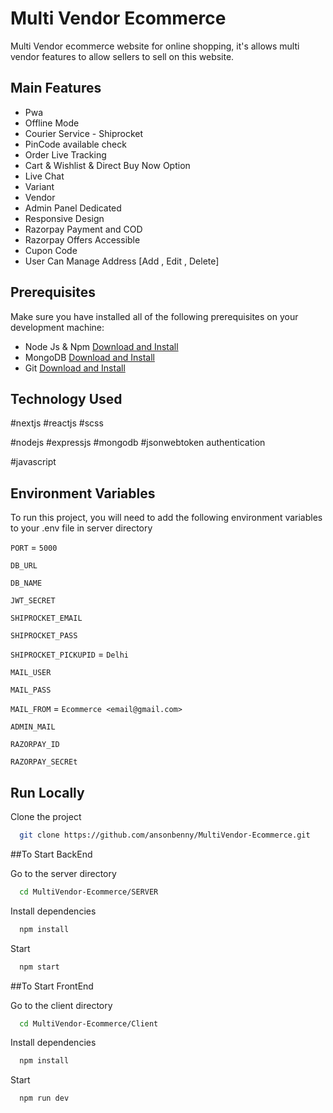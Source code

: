 # Multi Vendor Ecommerce
Multi Vendor ecommerce website for online shopping, it's
allows multi vendor features to allow sellers to sell on this
website.

## Main Features

- Pwa
- Offline Mode
- Courier Service - Shiprocket
- PinCode available check
- Order Live Tracking
- Cart & Wishlist & Direct Buy Now Option
- Live Chat
- Variant
- Vendor
- Admin Panel Dedicated
- Responsive Design
- Razorpay Payment and COD
- Razorpay Offers Accessible
- Cupon Code
- User Can Manage Address [Add , Edit , Delete]

## Prerequisites

Make sure you have installed all of the following prerequisites on your development machine:

- Node Js & Npm [Download and Install](https://nodejs.org/en)
- MongoDB [Download and Install](https://www.mongodb.com/docs/manual/installation/)
- Git [Download and Install](https://git-scm.com/downloads)

## Technology Used

#nextjs #reactjs #scss 

#nodejs #expressjs #mongodb #jsonwebtoken authentication 

#javascript

## Environment Variables

To run this project, you will need to add the following environment variables to your .env file in server directory

`PORT` = `5000`

`DB_URL`

`DB_NAME`

`JWT_SECRET`

`SHIPROCKET_EMAIL`

`SHIPROCKET_PASS`

`SHIPROCKET_PICKUPID` = `Delhi`

`MAIL_USER`

`MAIL_PASS`

`MAIL_FROM‎` = `Ecommerce <email@gmail.com>`

`ADMIN_MAIL`

`RAZORPAY_ID`

`RAZORPAY_SECREt`

## Run Locally

Clone the project

```bash
  git clone https://github.com/ansonbenny/MultiVendor-Ecommerce.git
```

##To Start BackEnd

Go to the server directory

```bash
  cd MultiVendor-Ecommerce/SERVER
```

Install dependencies

```bash
  npm install
```

Start

```bash
  npm start
```

##To Start FrontEnd

Go to the client directory

```bash
  cd MultiVendor-Ecommerce/Client
```

Install dependencies

```bash
  npm install
```

Start

```bash
  npm run dev
```
